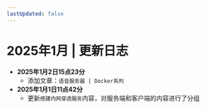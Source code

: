 ```yaml
---
lastUpdated: false
---
```


# 2025年1月 | 更新日志

- **2025年1月2日15点23分**
    - 添加文章：```语音服务器 | Docker系列```
- **2025年1月1日11点42分**
    - 更新```搭建内网穿透服务```内容，对服务端和客户端的内容进行了分组